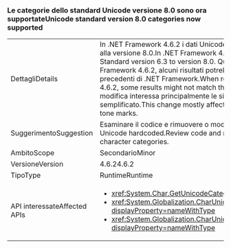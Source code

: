 ### <a name="unicode-standard-version-80-categories-now-supported"></a><span data-ttu-id="527b1-101">Le categorie dello standard Unicode versione 8.0 sono ora supportate</span><span class="sxs-lookup"><span data-stu-id="527b1-101">Unicode standard version 8.0 categories now supported</span></span>

|   |   |
|---|---|
|<span data-ttu-id="527b1-102">Dettagli</span><span class="sxs-lookup"><span data-stu-id="527b1-102">Details</span></span>|<span data-ttu-id="527b1-103">In .NET Framework 4.6.2 i dati Unicode sono stati aggiornati dallo standard Unicode versione 6.3 alla versione 8.0.</span><span class="sxs-lookup"><span data-stu-id="527b1-103">In .NET Framework 4.6.2, Unicode data has been upgraded from Unicode Standard version 6.3 to version 8.0.</span></span>  <span data-ttu-id="527b1-104">Quando si richiedono le categorie di caratteri Unicode in .NET Framework 4.6.2, alcuni risultati potrebbero non corrispondere ai risultati ottenuti nelle versioni precedenti di .NET Framework.</span><span class="sxs-lookup"><span data-stu-id="527b1-104">When requesting Unicode character categories in .NET Framework 4.6.2, some results might not match the results in previous .NET Framework versions.</span></span>  <span data-ttu-id="527b1-105">Questa modifica interessa principalmente le sillabe Cherokee e i simboli delle vocali e dei toni di Tai Lue semplificato.</span><span class="sxs-lookup"><span data-stu-id="527b1-105">This change mostly affects Cherokee syllables and New Tai Lue vowels signs and tone marks.</span></span>|
|<span data-ttu-id="527b1-106">Suggerimento</span><span class="sxs-lookup"><span data-stu-id="527b1-106">Suggestion</span></span>|<span data-ttu-id="527b1-107">Esaminare il codice e rimuovere o modificare la logica che dipende dalle categorie di caratteri Unicode hardcoded.</span><span class="sxs-lookup"><span data-stu-id="527b1-107">Review code and remove/change logic that depends on hard-coded Unicode character categories.</span></span>|
|<span data-ttu-id="527b1-108">Ambito</span><span class="sxs-lookup"><span data-stu-id="527b1-108">Scope</span></span>|<span data-ttu-id="527b1-109">Secondario</span><span class="sxs-lookup"><span data-stu-id="527b1-109">Minor</span></span>|
|<span data-ttu-id="527b1-110">Versione</span><span class="sxs-lookup"><span data-stu-id="527b1-110">Version</span></span>|<span data-ttu-id="527b1-111">4.6.2</span><span class="sxs-lookup"><span data-stu-id="527b1-111">4.6.2</span></span>|
|<span data-ttu-id="527b1-112">Tipo</span><span class="sxs-lookup"><span data-stu-id="527b1-112">Type</span></span>|<span data-ttu-id="527b1-113">Runtime</span><span class="sxs-lookup"><span data-stu-id="527b1-113">Runtime</span></span>|
|<span data-ttu-id="527b1-114">API interessate</span><span class="sxs-lookup"><span data-stu-id="527b1-114">Affected APIs</span></span>|<ul><li><xref:System.Char.GetUnicodeCategory(System.Char)?displayProperty=nameWithType></li><li><xref:System.Globalization.CharUnicodeInfo.GetUnicodeCategory(System.Char)?displayProperty=nameWithType></li><li><xref:System.Globalization.CharUnicodeInfo.GetUnicodeCategory(System.String,System.Int32)?displayProperty=nameWithType></li></ul>|

